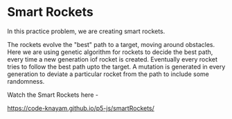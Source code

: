 # Smart Rockets

In this practice problem, we are creating smart rockets.

The rockets evolve the "best" path to a target, moving around obstacles.
Here we are using genetic algorithm for rockets to decide the best path, every time a new generation iof rocket is created. 
Eventually every rocket tries to follow the best path upto the target.
A mutation is generated in every generation to deviate a particular rocket from the path to include some randomness.

Watch the Smart Rockets here -

https://code-knayam.github.io/p5-js/smartRockets/
